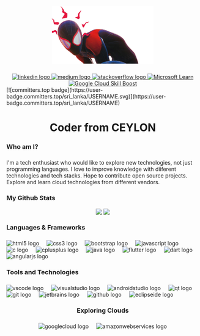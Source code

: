 <div align="center">
  <img height="150" src="main_image.png"  />
</div>

###

<div align="center">
  <a href="https://www.linkedin.com/in/dishal/">
  <img src="https://img.shields.io/static/v1?message=LinkedIn&logo=linkedin&label=&color=0077B5&logoColor=white&labelColor=&style=for-the-badge" height="25" alt="linkedin logo"  />
  </a>
  <a href="https://medium.com/@dasanayakedishal">
  <img src="https://img.shields.io/static/v1?message=Medium&logo=medium&label=&color=12100E&logoColor=white&labelColor=&style=for-the-badge" height="25" alt="medium logo"  />
  </a>
  <a href="https://stackoverflow.com/users/20311064/dishal-kanishka">
  <img src="https://img.shields.io/static/v1?message=Stackoverflow&logo=stackoverflow&label=&color=FE7A16&logoColor=white&labelColor=&style=for-the-badge" height="25" alt="stackoverflow logo"  />
  </a>
  <a href="https://learn.microsoft.com/en-us/users/dishaldasanayake-0917/">
    <img src="https://blogs.microsoft.com/wp-content/uploads/prod/2012/08/8867.Microsoft_5F00_Logo_2D00_for_2D00_screen-1920x706.jpg" height="25" alt="Microsoft Learn">
  </a>
   <a href="https://www.cloudskillsboost.google/public_profiles/9141d5c3-9637-4880-9301-3d6e58e30c19">
    <img src="https://www.extendaretail.com/wp-content/uploads/2020/06/google-cloud-logo-square-768x512-1-jpg.webp" height="25" width="50"  alt="Google Cloud Skill Boost">
  </a>
</div>
[![committers.top badge](https://user-badge.committers.top/sri_lanka/USERNAME.svg)](https://user-badge.committers.top/sri_lanka/USERNAME)

###

<h1 align="center">Coder from CEYLON</h1>

###

<h3 align="left">Who am I?</h3>

###

<p align="left">I'm a tech enthusiast who would like to explore new technologies, not just programming languages. I love to improve knowledge with diiferent technologies and tech stacks. Hope to contribute open source projects. Explore and learn cloud technologies from different vendors.</p>

### My Github Stats  
<div align="center">
  <img src="https://github-readme-stats.vercel.app/api?username=DishaKD&theme=dark&hide_border=true&include_all_commits=true&count_private=true" align="center" />
  <img src="https://github-readme-stats.vercel.app/api/top-langs/?username=DishaKD&theme=dark&hide_border=true&include_all_commits=true&count_private=true&layout=compact" align="center" /> 
</div>  



###

<h3 align="left">Languages & Frameworks</h3>

###

<div align="left">
  <img src="https://cdn.jsdelivr.net/gh/devicons/devicon/icons/html5/html5-original.svg" height="40" alt="html5 logo"  />
  <img width="12" />
  <img src="https://cdn.jsdelivr.net/gh/devicons/devicon/icons/css3/css3-original.svg" height="40" alt="css3 logo"  />
  <img width="12" />
  <img src="https://cdn.jsdelivr.net/gh/devicons/devicon/icons/bootstrap/bootstrap-original.svg" height="40" alt="bootstrap logo"  />
  <img width="12" />
  <img src="https://cdn.jsdelivr.net/gh/devicons/devicon/icons/javascript/javascript-original.svg" height="40" alt="javascript logo"  />
  <img width="12" />
  <img src="https://cdn.jsdelivr.net/gh/devicons/devicon/icons/c/c-original.svg" height="40" alt="c logo"  />
  <img width="12" />
  <img src="https://cdn.jsdelivr.net/gh/devicons/devicon/icons/cplusplus/cplusplus-original.svg" height="40" alt="cplusplus logo"  />
  <img width="12" />
  <img src="https://cdn.jsdelivr.net/gh/devicons/devicon/icons/java/java-original.svg" height="40" alt="java logo"  />
  <img width="12" />
  <img src="https://cdn.jsdelivr.net/gh/devicons/devicon/icons/flutter/flutter-original.svg" height="40" alt="flutter logo"  />
  <img width="12" />
  <img src="https://cdn.jsdelivr.net/gh/devicons/devicon/icons/dart/dart-original.svg" height="40" alt="dart logo"  />
  <img width="12" />
  <img src="https://cdn.jsdelivr.net/gh/devicons/devicon/icons/angularjs/angularjs-original.svg" height="40" alt="angularjs logo"  />
</div>

###

<h3 align="left">Tools and Technologies</h3>

###

<div align="left">
  <img src="https://cdn.jsdelivr.net/gh/devicons/devicon/icons/vscode/vscode-original.svg" height="40" alt="vscode logo"  />
  <img width="12" />
  <img src="https://cdn.simpleicons.org/visualstudio/5C2D91" height="40" alt="visualstudio logo"  />
  <img width="12" />
  <img src="https://cdn.jsdelivr.net/gh/devicons/devicon/icons/androidstudio/androidstudio-original.svg" height="40" alt="androidstudio logo"  />
  <img width="12" />
  <img src="https://cdn.jsdelivr.net/gh/devicons/devicon/icons/qt/qt-original.svg" height="40" alt="qt logo"  />
  <img width="12" />
  <img src="https://cdn.jsdelivr.net/gh/devicons/devicon/icons/git/git-original.svg" height="40" alt="git logo"  />
  <img width="12" />
  <img src="https://cdn.jsdelivr.net/gh/devicons/devicon/icons/jetbrains/jetbrains-original.svg" height="40" alt="jetbrains logo"  />
  <img width="12" />
  <img src="https://skillicons.dev/icons?i=github" height="40" alt="github logo"  />
  <img width="12" />
  <img src="https://skillicons.dev/icons?i=eclipse" height="40" alt="eclipseide logo"  />
</div>

###

<h3 align="center">Exploring Clouds</h3>

###

<div align="center">
  <img src="https://cdn.jsdelivr.net/gh/devicons/devicon/icons/googlecloud/googlecloud-original.svg" height="40" alt="googlecloud logo"  />
  <img width="12" />
  <img src="https://skillicons.dev/icons?i=aws" height="40" alt="amazonwebservices logo"  />
</div>

###



